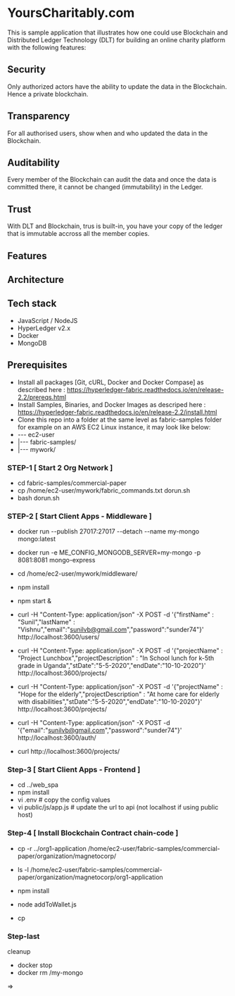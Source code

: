 # YoursCharitably.com
This is sample application that illustrates how one could use Blockchain and Distributed Ledger Technology (DLT) for building an online charity platform with the following features:

## Security

Only authorized actors have the ability to update the data in the Blockchain. Hence a private blockchain.

## Transparency

For all authorised users, show when and who updated the data in the Blockchain.

## Auditability

Every member of the Blockchain can audit the data and once the data is committed there, it cannot be changed (immutability) in the Ledger.

## Trust

With DLT and Blockchain, trus is built-in, you have your copy of the ledger that is immutable accross all the member copies.

## Features

## Architecture  

## Tech stack
- JavaScript / NodeJS
- HyperLedger v2.x
- Docker
- MongoDB

## Prerequisites
- Install all packages [Git, cURL, Docker and Docker Compase] as described here :   https://hyperledger-fabric.readthedocs.io/en/release-2.2/prereqs.html
- Install Samples, Binaries, and Docker Images as descriped here :  https://hyperledger-fabric.readthedocs.io/en/release-2.2/install.html
- Clone this repo into a folder at the same level as fabric-samples folder
for example on an AWS EC2 Linux instance, it may look like below:
- --- ec2-user
-    |--- fabric-samples/
-    |--- mywork/

### STEP-1 [ Start 2 Org Network ]

- cd fabric-samples/commercial-paper
- cp /home/ec2-user/mywork/fabric_commands.txt dorun.sh
- bash dorun.sh

### STEP-2 [ Start Client Apps - Middleware ]

- docker run --publish 27017:27017 --detach --name my-mongo mongo:latest
- docker run  -e ME_CONFIG_MONGODB_SERVER=my-mongo -p 8081:8081 mongo-express
- cd /home/ec2-user/mywork/middleware/
- npm install
- npm start &
- curl -H "Content-Type: application/json" -X POST -d '{"firstName" : "Sunil","lastName" : "Vishnu","email":"sunilvb@gmail.com","password":"sunder74"}' http://localhost:3600/users/

- curl -H "Content-Type: application/json" -X POST -d '{"projectName" : "Project Lunchbox","projectDescription" : "In School lunch for k-5th grade in Uganda","stDate":"5-5-2020","endDate":"10-10-2020"}' http://localhost:3600/projects/

- curl -H "Content-Type: application/json" -X POST -d '{"projectName" : "Hope for the elderly","projectDescription" : "At home care for elderly with disabilities","stDate":"5-5-2020","endDate":"10-10-2020"}' http://localhost:3600/projects/

- curl -H "Content-Type: application/json" -X POST -d '{"email":"sunilvb@gmail.com","password":"sunder74"}' http://localhost:3600/auth/
- curl http://localhost:3600/projects/ 


### Step-3 [ Start Client Apps - Frontend ]

- cd ../web_spa
- npm install
- vi .env # copy the config values
- vi public/js/app.js # update the url to api (not localhost if using public host)

### Step-4 [ Install Blockchain Contract chain-code ]

- cp -r ../org1-application /home/ec2-user/fabric-samples/commercial-paper/organization/magnetocorp/
- ls -l /home/ec2-user/fabric-samples/commercial-paper/organization/magnetocorp/org1-application


- npm install
- node addToWallet.js
- cp 

### Step-last

cleanup

- docker stop <mongo container id>
- docker rm /my-mongo

=>